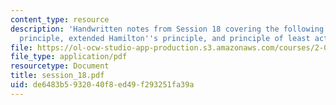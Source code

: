 ```yaml
---
content_type: resource
description: 'Handwritten notes from Session 18 covering the following topics: D''Alembert''s
  principle, extended Hamilton''s principle, and principle of least action.'
file: https://ol-ocw-studio-app-production.s3.amazonaws.com/courses/2-032-dynamics-fall-2004/de6483b5932040f8ed49f293251fa39a_session_18.pdf
file_type: application/pdf
resourcetype: Document
title: session_18.pdf
uid: de6483b5-9320-40f8-ed49-f293251fa39a
---
```

